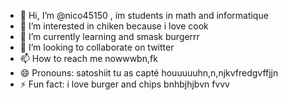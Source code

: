 - 👋 Hi, I’m @nico45150 , im students in math and informatique
- 👀 I’m interested in chiken because i love cook 
- 🌱 I’m currently learning and smask burgerrr
- 💞️ I’m looking to collaborate on twitter 
- 📫 How to reach me nowwwbn,fk
- 😄 Pronouns: satoshiit tu as capté houuuuuhn,n,njkvfredgvffjjn
- ⚡ Fun fact: i love burger and chips
bnhbjhjbvn fvvv
<!---n,vvv
nico45150/nico45150 is a ✨ special ✨ repository because its `README.md` (this file) appears on your GitHub profile.
You can click the Preview link to take a look at your changes.
--->
